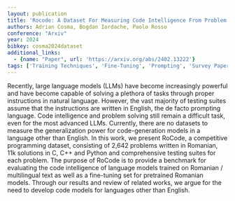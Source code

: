 ```yaml
---
layout: publication
title: 'Rocode: A Dataset For Measuring Code Intelligence From Problem Definitions In Romanian'
authors: Adrian Cosma, Bogdan Iordache, Paolo Rosso
conference: "Arxiv"
year: 2024
bibkey: cosma2024dataset
additional_links:
  - {name: "Paper", url: 'https://arxiv.org/abs/2402.13222'}
tags: ['Training Techniques', 'Fine-Tuning', 'Prompting', 'Survey Paper', 'Pretraining Methods']
---
```

Recently, large language models (LLMs) have become increasingly powerful and
have become capable of solving a plethora of tasks through proper instructions
in natural language. However, the vast majority of testing suites assume that
the instructions are written in English, the de facto prompting language. Code
intelligence and problem solving still remain a difficult task, even for the
most advanced LLMs. Currently, there are no datasets to measure the
generalization power for code-generation models in a language other than
English. In this work, we present RoCode, a competitive programming dataset,
consisting of 2,642 problems written in Romanian, 11k solutions in C, C++ and
Python and comprehensive testing suites for each problem. The purpose of RoCode
is to provide a benchmark for evaluating the code intelligence of language
models trained on Romanian / multilingual text as well as a fine-tuning set for
pretrained Romanian models. Through our results and review of related works, we
argue for the need to develop code models for languages other than English.
